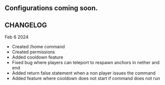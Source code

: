 Configurations coming soon.
--
CHANGELOG
--
Feb 6 2024
- Created /home command
- Created permissions
- Added cooldown feature
- Fixed bug where players can teleport to respawn anchors in nether and end
- Added return false statement when a non player issues the command
- Added feature where cooldown does not start if command does not run

